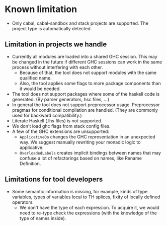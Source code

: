 # Known limitation

 - Only cabal, cabal-sandbox and stack projects are supported. The project type is automatically detected.

## Limitation in projects we handle

- Currently all modules are loaded into a shared GHC session. This may be changed in the future if different GHC sessions can work in the same process without interfering with each other.
  - Because of that, the tool does not support modules with the same qualified name.
  - Also, the tool applies some flags to more package components than it would be needed.
- The tool does not support packages where some of the haskell code is generated. (By parser generators, hsc files, ...)
- In general the tool does not support preprocessor usage. Preprocessor pragmas for conditional compilation are handled. (They are commonly used for backward compatibility.)
- Literate Haskell (.lhs files) is not supported.
- We don't load ghc flags from stack config files.
- A few of the GHC extensions are unsupported:
  - `ApplicativeDo` changes the GHC representation in an unexpected way. We suggest manually rewriting your monadic logic to applicative.
  - `OverloadedLabels` creates implicit bindings between names that may confuse a lot of refactorings based on names, like Rename Definition.

## Limitations for tool developers

- Some semantic information is missing, for example, kinds of type variables, types of variables local to TH splices, fixity of locally defined operators.
  - We don't have the type of each expression. To acquire it, we would need to re-type check the expressions (with the knowledge of the type of names inside).
